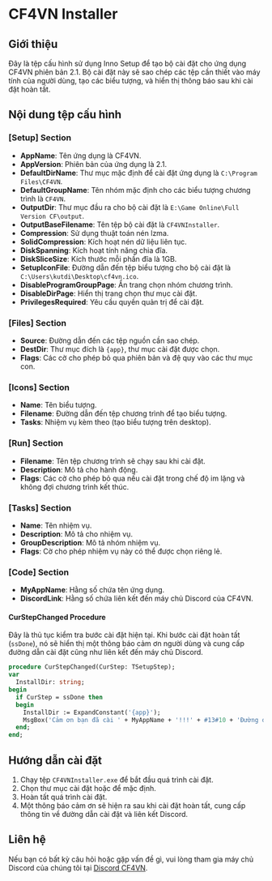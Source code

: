 # CF4VN Installer

## Giới thiệu
Đây là tệp cấu hình sử dụng Inno Setup để tạo bộ cài đặt cho ứng dụng CF4VN phiên bản 2.1. Bộ cài đặt này sẽ sao chép các tệp cần thiết vào máy tính của người dùng, tạo các biểu tượng, và hiển thị thông báo sau khi cài đặt hoàn tất.

## Nội dung tệp cấu hình

### [Setup] Section
- **AppName**: Tên ứng dụng là CF4VN.
- **AppVersion**: Phiên bản của ứng dụng là 2.1.
- **DefaultDirName**: Thư mục mặc định để cài đặt ứng dụng là `C:\Program Files\CF4VN`.
- **DefaultGroupName**: Tên nhóm mặc định cho các biểu tượng chương trình là `CF4VN`.
- **OutputDir**: Thư mục đầu ra cho bộ cài đặt là `E:\Game Online\Full Version CF\output`.
- **OutputBaseFilename**: Tên tệp bộ cài đặt là `CF4VNInstaller`.
- **Compression**: Sử dụng thuật toán nén lzma.
- **SolidCompression**: Kích hoạt nén dữ liệu liên tục.
- **DiskSpanning**: Kích hoạt tính năng chia đĩa.
- **DiskSliceSize**: Kích thước mỗi phần đĩa là 1GB.
- **SetupIconFile**: Đường dẫn đến tệp biểu tượng cho bộ cài đặt là `C:\Users\kutdi\Desktop\cf4vn.ico`.
- **DisableProgramGroupPage**: Ẩn trang chọn nhóm chương trình.
- **DisableDirPage**: Hiển thị trang chọn thư mục cài đặt.
- **PrivilegesRequired**: Yêu cầu quyền quản trị để cài đặt.

### [Files] Section
- **Source**: Đường dẫn đến các tệp nguồn cần sao chép.
- **DestDir**: Thư mục đích là `{app}`, thư mục cài đặt được chọn.
- **Flags**: Các cờ cho phép bỏ qua phiên bản và đệ quy vào các thư mục con.

### [Icons] Section
- **Name**: Tên biểu tượng.
- **Filename**: Đường dẫn đến tệp chương trình để tạo biểu tượng.
- **Tasks**: Nhiệm vụ kèm theo (tạo biểu tượng trên desktop).

### [Run] Section
- **Filename**: Tên tệp chương trình sẽ chạy sau khi cài đặt.
- **Description**: Mô tả cho hành động.
- **Flags**: Các cờ cho phép bỏ qua nếu cài đặt trong chế độ im lặng và không đợi chương trình kết thúc.

### [Tasks] Section
- **Name**: Tên nhiệm vụ.
- **Description**: Mô tả cho nhiệm vụ.
- **GroupDescription**: Mô tả nhóm nhiệm vụ.
- **Flags**: Cờ cho phép nhiệm vụ này có thể được chọn riêng lẻ.

### [Code] Section
- **MyAppName**: Hằng số chứa tên ứng dụng.
- **DiscordLink**: Hằng số chứa liên kết đến máy chủ Discord của CF4VN.

#### CurStepChanged Procedure
Đây là thủ tục kiểm tra bước cài đặt hiện tại. Khi bước cài đặt hoàn tất (`ssDone`), nó sẽ hiển thị một thông báo cảm ơn người dùng và cung cấp đường dẫn cài đặt cũng như liên kết đến máy chủ Discord.

```pascal
procedure CurStepChanged(CurStep: TSetupStep);
var
  InstallDir: string;
begin
  if CurStep = ssDone then
  begin
    InstallDir := ExpandConstant('{app}');
    MsgBox('Cảm ơn bạn đã cài ' + MyAppName + '!!!' + #13#10 + 'Đường dẫn cài đặt: ' + InstallDir + #13#10 + 'Tham gia Discord: ' + DiscordLink, mbInformation, MB_OK);
  end;
end;
```

## Hướng dẫn cài đặt
1. Chạy tệp `CF4VNInstaller.exe` để bắt đầu quá trình cài đặt.
2. Chọn thư mục cài đặt hoặc để mặc định.
3. Hoàn tất quá trình cài đặt.
4. Một thông báo cảm ơn sẽ hiện ra sau khi cài đặt hoàn tất, cung cấp thông tin về đường dẫn cài đặt và liên kết Discord.

## Liên hệ
Nếu bạn có bất kỳ câu hỏi hoặc gặp vấn đề gì, vui lòng tham gia máy chủ Discord của chúng tôi tại [Discord CF4VN](https://discord.gg/cf4vn).

